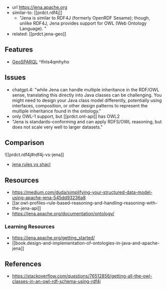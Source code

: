 
- url https://jena.apache.org
- similar-to: [[prdct.rdf4j]]
  - "Jena is similar to RDF4J (formerly OpenRDF Sesame); though, unlike RDF4J, Jena provides support for OWL (Web Ontology Language). "
- related: [[prdct.jena-geo]] 

## Features

- [GeoSPARQL](https://jena.apache.org/documentation/geosparql/) ^lfnls4qmhyho

## Issues

- chatgpt.4: "while Jena can handle multiple inheritance in the RDF/OWL sense, translating this directly into Java classes can be challenging. You might need to design your Java class model differently, potentially using interfaces, composition, or other design patterns to represent the multiple inheritance found in the ontology."
- only OWL-1 support, but [[prdct.ont-api]] has OWL2
- "Jena is standards-conforming and can apply RDFS/OWL reasoning, but does not scale very well to larger datasets."

## Comparison

![[prdct.rdf4j#rdf4j-vs-jena]]
- [jena rules vs shacl](https://groups.google.com/g/topbraid-users/c/gHxbWnz1yuE/m/3ETPK7J4DQAJ)

## Resources

- https://medium.com/duda/simplifying-your-structured-data-model-using-apache-jena-545dd93236a8
- [[ar.owl-profiles-rule-based-reasoning-and-handling-reasoning-with-the-jena-api]]
- https://jena.apache.org/documentation/ontology/

### Learning Resources

- https://jena.apache.org/getting_started/
- [[book.design-and-implementation-of-ontologies-in-java-and-apache-jena]]

## References

- https://stackoverflow.com/questions/76512856/getting-all-the-owl-classes-in-an-owl-rdf-schema-using-rdf4j